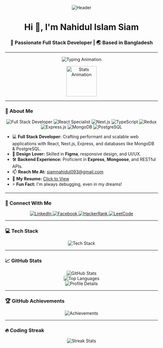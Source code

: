 <div align="center">
  <img src="https://i.ibb.co/KVV2fFc/github-header-image.png" alt="Header" />
</div>

<h1 align="center">Hi 👋, I'm Nahidul Islam Siam</h1>
<h3 align="center">🚀 Passionate Full Stack Developer | 🌏 Based in Bangladesh</h3>

---

<p align="center">
  <img src="https://readme-typing-svg.herokuapp.com?font=Fira+Code&size=24&pause=1000&color=36BCF7&width=600&lines=Welcome+to+my+GitHub+Profile!;Full+Stack+Developer+%7C+Problem+Solver;React+%7C+Next.js+%7C+Redux+%7C+TypeScript;Express+%7C+MongoDB+%7C+PostgreSQL;Always+Learning+%7C+Always+Building" alt="Typing Animation" />
</p>

<div align="center">
  <img src="https://github.com/Ashutosh00710/github-readme-animations/blob/main/animations/arrow-stats.gif?raw=true" alt="Stats Animation" width="100" />
</div>

---

### 🌟 **About Me**
<p align="center">
  <img src="https://img.shields.io/badge/Full%20Stack%20Developer-1E90FF?style=for-the-badge&logo=developer&logoColor=white" alt="Full Stack Developer" />
  <img src="https://img.shields.io/badge/React%20Specialist-61DAFB?style=for-the-badge&logo=react&logoColor=black" alt="React Specialist" />
  <img src="https://img.shields.io/badge/Next.js-000000?style=for-the-badge&logo=nextdotjs&logoColor=white" alt="Next.js" />
  <img src="https://img.shields.io/badge/TypeScript-3178C6?style=for-the-badge&logo=typescript&logoColor=white" alt="TypeScript" />
  <img src="https://img.shields.io/badge/Redux-764ABC?style=for-the-badge&logo=redux&logoColor=white" alt="Redux" />
  <img src="https://img.shields.io/badge/Express.js-000000?style=for-the-badge&logo=express&logoColor=white" alt="Express.js" />
  <img src="https://img.shields.io/badge/MongoDB-4EA94B?style=for-the-badge&logo=mongodb&logoColor=white" alt="MongoDB" />
  <img src="https://img.shields.io/badge/PostgreSQL-4169E1?style=for-the-badge&logo=postgresql&logoColor=white" alt="PostgreSQL" />
</p>

- 💻 **Full Stack Developer:** Crafting performant and scalable web applications with React, Next.js, Express, and databases like MongoDB & PostgreSQL.  
- 🎨 **Design Lover:** Skilled in **Figma**, responsive design, and UI/UX.  
- 🛠️ **Backend Experience:** Proficient in **Express**, **Mongoose**, and RESTful APIs.  
- 📫 **Reach Me At:** [siamnahidul093@gmail.com](mailto:siamnahidul093@gmail.com)  
- 📄 **My Resume:** [Click to View](https://drive.google.com/file/d/1EVV4LZcpquAxFpy3RFkEniz5DRn2byNF/view?usp=sharing)  
- ⚡ **Fun Fact:** I'm always debugging, even in my dreams!

---

### 🔗 **Connect With Me**
<div align="center">
  <a href="https://linkedin.com/in/nahidul-islam-siam/" target="_blank">
    <img src="https://img.shields.io/badge/LinkedIn-0A66C2?style=for-the-badge&logo=linkedin&logoColor=white" alt="LinkedIn" />
  </a>
  <a href="https://fb.com/nahidulislam.siam.397" target="_blank">
    <img src="https://img.shields.io/badge/Facebook-1877F2?style=for-the-badge&logo=facebook&logoColor=white" alt="Facebook" />
  </a>
  <a href="https://www.hackerrank.com/eub_cse_23_19" target="_blank">
    <img src="https://img.shields.io/badge/HackerRank-2EC866?style=for-the-badge&logo=hackerrank&logoColor=white" alt="HackerRank" />
  </a>
  <a href="https://leetcode.com/u/siam628/" target="_blank">
    <img src="https://img.shields.io/badge/LeetCode-FFA116?style=for-the-badge&logo=leetcode&logoColor=white" alt="LeetCode" />
  </a>
</div>

---

### 💻 **Tech Stack**
<p align="center">
  <img src="https://skillicons.dev/icons?i=html,css,js,ts,react,redux,nextjs,tailwind,figma,nodejs,express,mongodb,mongoose,postgres" alt="Tech Stack" />
</p>

---

### 📈 **GitHub Stats**
<div align="center">
  <img src="https://github-readme-stats.vercel.app/api?username=nahidul-islam-siam&show_icons=true&theme=radical" alt="GitHub Stats" />
</div>
<div align="center">
  <img src="https://github-readme-stats.vercel.app/api/top-langs/?username=nahidul-islam-siam&layout=compact&theme=radical" alt="Top Languages" />
</div>
<div align="center">
  <img src="https://github-profile-summary-cards.vercel.app/api/cards/profile-details?username=nahidul-islam-siam&theme=radical" alt="Profile Details" />
</div>

---

### 🏆 **GitHub Achievements**
<div align="center">
  <img src="https://github-profile-trophy.vercel.app/?username=nahidul-islam-siam&theme=radical&no-frame=true&row=1" alt="Achievements" />
</div>

---

### 🔥 **Coding Streak**
<div align="center">
  <img src="https://github-readme-streak-stats.herokuapp.com/?user=nahidul-islam-siam&theme=radical" alt="Streak Stats" />
</div>
